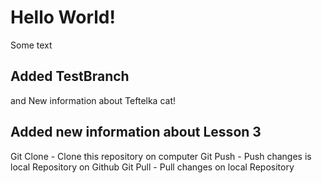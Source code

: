 # Hello World!

Some text

## Added TestBranch

and New information about Teftelka cat!

## Added new information about Lesson 3

Git Clone - Clone this repository on computer
Git Push - Push changes is local Repository on Github
Git Pull - Pull changes on local Repository
